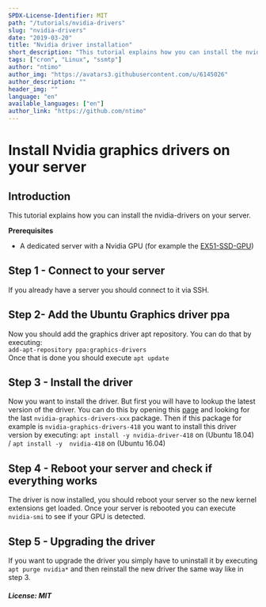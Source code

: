 ```yaml
---
SPDX-License-Identifier: MIT
path: "/tutorials/nvidia-drivers"
slug: "nvidia-drivers"
date: "2019-03-20"
title: "Nvidia driver installation"
short_description: "This tutorial explains how you can install the nvidia-drivers on your server"
tags: ["cron", "Linux", "ssmtp"]
author: "ntimo"
author_img: "https://avatars3.githubusercontent.com/u/6145026"
author_description: ""
header_img: ""
language: "en"
available_languages: ["en"]
author_link: "https://github.com/ntimo"
---
```


# Install Nvidia graphics drivers on your server

## Introduction

This tutorial explains how you can install the nvidia-drivers on your server.  

**Prerequisites**

* A dedicated server with a Nvidia GPU (for example the [EX51-SSD-GPU](https://www.hetzner.de/dedicated-rootserver/ex51-ssd-gpu))

## Step 1 - Connect to your server

If you already have a server you should connect to it via SSH.  

## Step 2- Add the Ubuntu Graphics driver ppa

Now you should add the graphics driver apt repository. You can do that by executing:  
`add-apt-repository ppa:graphics-drivers`  
Once that is done you should execute `apt update`

## Step 3 - Install the driver

Now you want to install the driver. But first you will have to lookup the latest version of the driver. You can do this by opening this [page](https://launchpad.net/~graphics-drivers/+archive/ubuntu/ppa) and looking for the last `nvidia-graphics-drivers-xxx` package. Then if this package for example is `nvidia-graphics-drivers-418` you want to install this driver version by executing: `apt install -y nvidia-driver-418` on (Ubuntu 18.04) / `apt install -y  nvidia-418` on (Ubuntu 16.04)  

## Step 4 - Reboot your server and check if everything works

The driver is now installed, you should reboot your server so the new kernel extensions get loaded. Once your server is rebooted you can execute `nvidia-smi` to see if your GPU is detected.

## Step 5 - Upgrading the driver

If you want to upgrade the driver you simply have to uninstall it by executing `apt purge nvidia*` and then reinstall the new driver the same way like in step 3.


##### License: MIT

<!---
Contributors's Certificate of Origin
By making a contribution to this project, I certify that:
(a) The contribution was created in whole or in part by me and I have
    the right to submit it under the license indicated in the file; or
(b) The contribution is based upon previous work that, to the best of my
    knowledge, is covered under an appropriate license and I have the
    right under that license to submit that work with modifications,
    whether created in whole or in part by me, under the same license
    (unless I am permitted to submit under a different license), as
    indicated in the file; or
(c) The contribution was provided directly to me by some other person
    who certified (a), (b) or (c) and I have not modified it.
(d) I understand and agree that this project and the contribution are
    public and that a record of the contribution (including all personal
    information I submit with it, including my sign-off) is maintained
    indefinitely and may be redistributed consistent with this project
    or the license(s) involved.
Signed-off-by: 0mfhniozkb9s4q7e6ap8yvlt@nowitzki.me
-->
